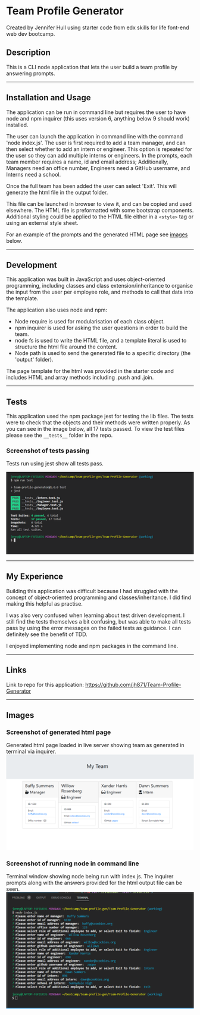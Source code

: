 
# Team Profile Generator
Created by Jennifer Hull using starter code from edx skills for life font-end web dev bootcamp.


## Description

This is a CLI node application that lets the user build a team profile by answering prompts.

-----

## Installation and Usage

The application can be run in command line but requires the user to have node and npm inquirer (this uses version 6, anything below 9 should work) installed.


The user can launch the application in command line with the command 'node index.js'. The user is first required to add a team manager, and can then select whether to add an intern or engineer. This option is repeated for the user so they can add multiple interns or engineers. In the prompts, each team member requires a name, id and email address; Additionally, Managers need an office number, Engineers need a GitHub username, and Interns need a school.


Once the full team has been added the user can select 'Exit'. This will generate the html file in the output folder. 

This file can be launched in browser to view it, and can be copied and used elsewhere. The HTML file is preformatted with some bootstrap components. Additional styling could be applied to the HTML file either in a `<style>` tag or using an external style sheet.

For an example of the prompts and the generated HTML page see [images](#images) below.


-----

## Development

This application was built in JavaScript and uses object-oriented programming, including classes and class extension/inheritance to organise the input from the user per employee role, and methods to call that data into the template. 

The application also uses node and npm:

* Node require is used for modularisation of each class object.
* npm inquirer is used for asking the user questions in order to build the team. 
* node fs is used to write the HTML file, and a template literal is used to structure the html file around the content.
* Node path is used to send the generated file to a specific directory (the 'output' folder).


The page template for the html was provided in the starter code and includes HTML and array methods including .push and .join.


-----

## Tests

This application used the npm package jest for testing the lib files. The tests were to check that the objects and their methods were written properly. As you can see in the image below, all 17 tests passed. To view the test files please see the `__tests__` folder in the repo.


### Screenshot of tests passing


Tests run using jest show all tests pass.

![jest tests in the terminal](./images/npmruntest-allpass.png)


-----

## My Experience

Building this application was difficult because I had struggled with the concept of object-oriented programming and classes/inheritance. I did find making this helpful as practise.

I was also very confused when learning about test driven development. I still find the tests themselves a bit confusing, but was able to make all tests pass by using the error messages on the failed tests as guidance. I can definitely see the benefit of TDD.

I enjoyed implementing node and npm packages in the command line.


-----

## Links
Link to repo for this application:
https://github.com/jh871/Team-Profile-Generator


-----

## Images

### Screenshot of generated html page
Generated html page loaded in live server showing team as generated in terminal via inquirer.
![generated html page of team profile](./images/myteamhtml.png)



### Screenshot of running node in command line
Terminal window showing node being run with index.js. The inquirer prompts along with the answers provided for the html output file can be seen.
![command line prompts asking questions to build team](./images/nodeindexjsterminal.png)